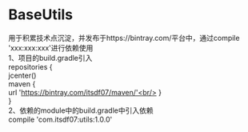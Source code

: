 # BaseUtils
用于积累技术点沉淀，并发布于https://bintray.com/平台中，通过compile 'xxx:xxx:xxx'进行依赖使用<br/>
1、项目的build.gradle引入<br/>
repositories {<br/>
    jcenter()<br/>
    maven {<br/>
        url 'https://bintray.com/itsdf07/maven/'<br/>
    }<br/>
}<br/>
2、依赖的module中的build.gradle中引入依赖<br/>
compile 'com.itsdf07:utils:1.0.0'<br/>
